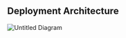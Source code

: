 ## Deployment Architecture 
![Untitled Diagram](https://github.com/user-attachments/assets/13cb2d64-a4e9-4287-9b2e-f2d2c29490bb)

